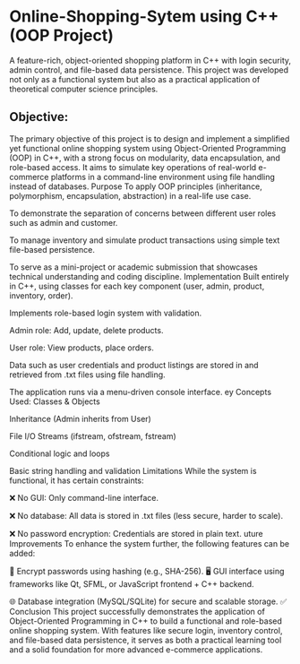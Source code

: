 # Online-Shopping-Sytem using C++ (OOP Project)
A feature-rich, object-oriented shopping platform in C++ with login security, admin control, and file-based data persistence.
This project was developed not only as a functional system but also as a practical application of theoretical computer science principles.

## Objective:
The primary objective of this project is to design and implement a simplified yet functional online shopping system using Object-Oriented Programming (OOP) in C++, with a strong focus on modularity, data encapsulation, and role-based access. It aims to simulate key operations of real-world e-commerce platforms in a command-line environment using file handling instead of databases.
Purpose
To apply OOP principles (inheritance, polymorphism, encapsulation, abstraction) in a real-life use case.

To demonstrate the separation of concerns between different user roles such as admin and customer.

To manage inventory and simulate product transactions using simple text file-based persistence.

To serve as a mini-project or academic submission that showcases technical understanding and coding discipline.
Implementation
Built entirely in C++, using classes for each key component (user, admin, product, inventory, order).

Implements role-based login system with validation.

Admin role: Add, update, delete products.

User role: View products, place orders.

Data such as user credentials and product listings are stored in and retrieved from .txt files using file handling.

The application runs via a menu-driven console interface.
ey Concepts Used:
Classes & Objects

Inheritance (Admin inherits from User)

File I/O Streams (ifstream, ofstream, fstream)

Conditional logic and loops

Basic string handling and validation
Limitations
While the system is functional, it has certain constraints:

❌ No GUI: Only command-line interface.

❌ No database: All data is stored in .txt files (less secure, harder to scale).

❌ No password encryption: Credentials are stored in plain text.
uture Improvements
To enhance the system further, the following features can be added:

🔐 Encrypt passwords using hashing (e.g., SHA-256).
🖥️ GUI interface using frameworks like Qt, SFML, or JavaScript frontend + C++ backend.

🌐 Database integration (MySQL/SQLite) for secure and scalable storage.
✅ Conclusion
This project successfully demonstrates the application of Object-Oriented Programming in C++ to build a functional and role-based online shopping system. With features like secure login, inventory control, and file-based data persistence, it serves as both a practical learning tool and a solid foundation for more advanced e-commerce applications.
